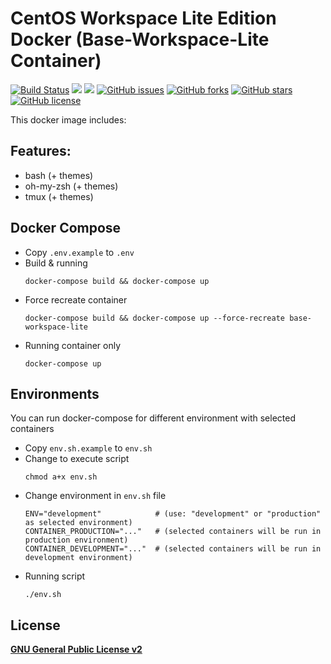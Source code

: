 # CentOS Workspace Lite Edition Docker (Base-Workspace-Lite Container)
[![Build Status](https://travis-ci.org/zeroc0d3lab/centos-base-workspace-lite.svg?branch=master)](https://travis-ci.org/zeroc0d3lab/centos-base-workspace-lite) [![](https://images.microbadger.com/badges/image/zeroc0d3lab/centos-base-workspace-lite:latest.svg)](https://microbadger.com/images/zeroc0d3lab/centos-base-workspace-lite:latest "Layers") [![](https://images.microbadger.com/badges/version/zeroc0d3lab/centos-base-workspace-lite:latest.svg)](https://microbadger.com/images/zeroc0d3lab/centos-base-workspace-lite:latest "Version") [![GitHub issues](https://img.shields.io/github/issues/zeroc0d3lab/centos-base-workspace-lite.svg)](https://github.com/zeroc0d3lab/centos-base-workspace-lite/issues) [![GitHub forks](https://img.shields.io/github/forks/zeroc0d3lab/centos-base-workspace-lite.svg)](https://github.com/zeroc0d3lab/centos-base-workspace-lite/network) [![GitHub stars](https://img.shields.io/github/stars/zeroc0d3lab/centos-base-workspace-lite.svg)](https://github.com/zeroc0d3lab/centos-base-workspace-lite/stargazers) [![GitHub license](https://img.shields.io/badge/license-GPLv2-blue.svg)](https://raw.githubusercontent.com/zeroc0d3lab/centos-base-workspace-lite/master/LICENSE)

This docker image includes:

## Features:
* bash (+ themes)
* oh-my-zsh (+ themes)
* tmux (+ themes)

## Docker Compose
* Copy `.env.example` to `.env`
* Build & running
  ```
  docker-compose build && docker-compose up
  ```
* Force recreate container
  ```
  docker-compose build && docker-compose up --force-recreate base-workspace-lite
  ```
* Running container only
  ```
  docker-compose up
  ```

## Environments
You can run docker-compose for different environment with selected containers
* Copy `env.sh.example` to `env.sh`
* Change to execute script
  ```
  chmod a+x env.sh
  ```
* Change environment in `env.sh` file
  ```
  ENV="development"            # (use: "development" or "production" as selected environment)
  CONTAINER_PRODUCTION="..."   # (selected containers will be run in production environment)
  CONTAINER_DEVELOPMENT="..."  # (selected containers will be run in development environment)
  ```
* Running script
  ```
  ./env.sh
  ```

## License
[**GNU General Public License v2**](https://github.com/zeroc0d3lab/centos-base-workspace-lite/blob/master/LICENSE)